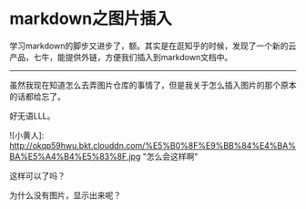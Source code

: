 # markdown之图片插入

学习markdown的脚步又进步了，额。其实是在逛知乎的时候，发现了一个新的云产品，七牛，能提供外链，方便我们插入到markdown文档中。

---------

虽然我现在知道怎么去弄图片仓库的事情了，但是我关于怎么插入图片的那个原本的话都给忘了。

好无语LLL。

![小黄人]: http://okqp59hwu.bkt.clouddn.com/%E5%B0%8F%E9%BB%84%E4%BA%BA%E5%A4%B4%E5%83%8F.jpg	"怎么会这样啊"

这样可以了吗？

为什么没有图片，显示出来呢？

